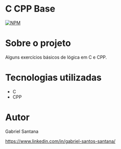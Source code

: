# C CPP Base
[![NPM](https://img.shields.io/npm/l/react)](https://github.com/gabrielssantana/c-cpp-base/blob/main/LICENSE) 

# Sobre o projeto

Alguns exercícios básicos de lógica em C e CPP.

# Tecnologias utilizadas

- C
- CPP

# Autor

Gabriel Santana

https://www.linkedin.com/in/gabriel-santos-santana/
